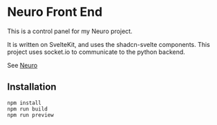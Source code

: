 # Neuro Front End

This is a control panel for my Neuro project.

It is written on SvelteKit, and uses the shadcn-svelte components. This project uses socket.io to communicate to the
python backend.

See [Neuro](https://github.com/kimjammer/Neuro)

## Installation

```
npm install
npm run build
npm run preview
```